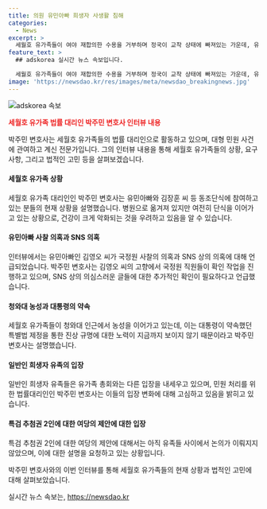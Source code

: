 ```yaml
---
title: 의원 유민아빠 희생자 사생활 침해
categories:
  - News
excerpt: >
  세월호 유가족들이 여야 재합의한 수용을 거부하며 정국이 교착 상태에 빠져있는 가운데, 유가족들의 요구와 관련된 상황 및 변호사 박주민과의 인터뷰 내용을 정리해보았습니다. 유가족들은 특별법에 대한 대통령의 약속이 지켜지지 않는다며 농성을 이어가고 있으며, 단식에 동참한 일부 유가족의 건강 상태가 걱정되는 상황이라고 합니다. 고농도 수액 투여와 관련된 위험성에 대한 언급, 김영오 씨 사찰 관련 의혹, 그리고 일반인 희생자 유족들의 다른 의견과 관련하여 현재 상황에 대한 관심이 높아졌습니다. (문장 수: 150)
feature_text: >
  ## adskorea 실시간 뉴스 속보입니다.

  세월호 유가족들이 여야 재합의한 수용을 거부하며 정국이 교착 상태에 빠져있는 가운데, 유가족들의 요구와 관련된 상황 및 변호사 박주민과의 인터뷰 내용을 정리해보았습니다. 유가족들은 특별법에 대한 대통령의 약속이 지켜지지 않는다며 농성을 이어가고 있으며, 단식에 동참한 일부 유가족의 건강 상태가 걱정되는 상황이라고 합니다. 고농도 수액 투여와 관련된 위험성에 대한 언급, 김영오 씨 사찰 관련 의혹, 그리고 일반인 희생자 유족들의 다른 의견과 관련하여 현재 상황에 대한 관심이 높아졌습니다. (문장 수: 150)
image: 'https://newsdao.kr/res/images/meta/newsdao_breakingnews.jpg'
---
```


<p><img src="https://newsdao.kr/res/images/meta/newsdao_breakingnews.jpg" alt="adskorea 속보" /></p>

<p><b><span style="color: #ee2323;">세월호 유가족 법률 대리인 박주민 변호사 인터뷰 내용</span></b></p>

<p>박주민 변호사는 세월호 유가족들의 법률 대리인으로 활동하고 있으며, 대형 민원 사건에 관여하고 계신 전문가입니다. 그의 인터뷰 내용을 통해 세월호 유가족들의 상황, 요구사항, 그리고 법적인 고민 등을 살펴보겠습니다. </p>

<h4>세월호 유가족 상황</h4>

<p>세월호 유가족 대리인인 박주민 변호사는 유민아빠와 김장훈 씨 등 동조단식에 참여하고 있는 분들의 현재 상황을 설명했습니다. 병원으로 옮겨져 있지만 여전히 단식을 이어가고 있는 상황으로, 건강이 크게 악화되는 것을 우려하고 있음을 알 수 있습니다.</p>

<h4>유민아빠 사찰 의혹과 SNS 의혹</h4>

<p>인터뷰에서는 유민아빠인 김영오 씨가 국정원 사찰의 의혹과 SNS 상의 의혹에 대해 언급되었습니다. 박주민 변호사는 김영오 씨의 고향에서 국정원 직원들이 확인 작업을 진행하고 있으며, SNS 상의 의심스러운 글들에 대한 추가적인 확인이 필요하다고 언급했습니다.</p>

<h4>청와대 농성과 대통령의 약속</h4>

<p>세월호 유가족들이 청와대 인근에서 농성을 이어가고 있는데, 이는 대통령이 약속했던 특별법 제정을 통한 진상 규명에 대한 노력이 지금까지 보이지 않기 때문이라고 박주민 변호사는 설명했습니다.</p>

<h4>일반인 희생자 유족의 입장</h4>

<p>일반인 희생자 유족들은 유가족 총회와는 다른 입장을 내세우고 있으며, 민원 처리를 위한 법률대리인인 박주민 변호사는 이들의 입장 변화에 대해 고심하고 있음을 밝히고 있습니다.</p>

<h4>특검 추첨권 2인에 대한 여당의 제안에 대한 입장</h4>

<p>특검 추첨권 2인에 대한 여당의 제안에 대해서는 아직 유족들 사이에서 논의가 이뤄지지 않았으며, 이에 대한 설명을 요청하고 있는 상황입니다.</p>

<p>박주민 변호사와의 이번 인터뷰를 통해 세월호 유가족들의 현재 상황과 법적인 고민에 대해 살펴보았습니다.</p>
실시간 뉴스 속보는, <a href="https://newsdao.kr" rel="dofollow">https://newsdao.kr</a>


